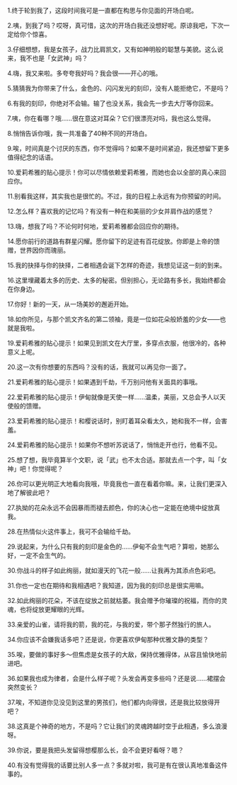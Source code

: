 1.终于轮到我了，这段时间我可是一直都在构思与你见面的开场白呢。

2.咦，到我了吗？哎呀，真可惜，这次的开场白我还没想好呢。原谅我吧，下次一定给你个惊喜。

3.仔细想想，我是女孩子，战力比肩凯文，又有如神明般的聪慧与美貌。这么说来，我不也是「女武神」吗？

4.嗨，我又来啦。多夸夸我好吗？我会很——开心的哦。

5.猜猜我为你带来了什么，金色的、闪闪发光的刻印，没有人能拒绝它，不是吗？

6.有我的刻印，你绝对不会输。输了也没关系，我会先一步去大厅等你回来。

7.咦，你在看哪？哦……很在意这对耳朵？它们很漂亮对吗，我也这么觉得。

8.悄悄告诉你哦，我一共准备了40种不同的开场白。

9.唉，时间真是个讨厌的东西，你不觉得吗？如果不是时间紧迫，我还想留下更多值得纪念的话语。

10.爱莉希雅的贴心提示！你可以尽情依赖爱莉希雅，而她也会以全部的真心来回应你。

11.别看我这样，其实我也是很忙的。不过，我的日程上永远有为你预留的时间。

12.怎么样？喜欢我的记忆吗？有没有一种在和美丽的少女并肩作战的感觉？

13.嗨，想我了吗？不论何时何地，爱莉希雅都会回应你的期待。

14.愿你前行的道路有群星闪耀。愿你留下的足迹有百花绽放。你即是上帝的馈赠，世界因你而瑰丽。

15.我的抉择与你的抉择，二者相遇会诞下怎样的奇迹，我想见证这一刻的到来。

16.这里埋藏着太多的历史、太多的秘密。但别担心，无论路有多长，我始终都会在你身边。

17.你好！新的一天，从一场美妙的邂逅开始。

18.如你所见，与那个凯文齐名的第二领袖，竟是一位如花朵般娇羞的少女——也就是我啦。

19.爱莉希雅的贴心提示！如果见到凯文在大厅里，多穿点衣服，他很冷的，各种意义上呢。

20.这一次有你想要的东西吗？没有的话，我就可以再见你一面了。

21.爱莉希雅的贴心提示！如果遇到千劫，千万别问他有关面具的事哦。

22.爱莉希雅的贴心提示！伊甸就像是天使一样……温柔，美丽，又总会予人以天使般的馈赠。

23.爱莉希雅的贴心提示！和樱说话时，别盯着耳朵看太久，她和我不一样，会害羞。

24.爱莉希雅的贴心提示！如果你不想听苏说话了，悄悄走开也行，他看不见。

25.想了想，我毕竟算半个文职，说「武」也不太合适。那就去点一个字，叫「女神」吧！你觉得呢？

26.你可以更光明正大地看向我哦，毕竟我也一直在看着你嘛。来，让我们更深入地了解彼此吧？

27.执拗的花朵永远不会因暴雨而褪去颜色，你的决心也一定能在绝境中绽放真我。

28.在热情似火这件事上，我可不会输给千劫。

29.说起来，为什么只有我的刻印是金色的……伊甸不会生气吧？算啦，她那么好，一定不会生气的。

30.你战斗的样子如此绚丽，就如漫天的飞花一般……让我再为其添点色彩吧。

31.你也一定也在期待和我相遇吧？我知道，因为我的刻印总是很实用嘛。

32.如此绚丽的花朵，不该在绽放之前就枯萎。我会赠予你璀璨的祝福，而你的灵魂，也将绽放更耀眼的光辉。

33.亲爱的山雀，请将我的箭，我的花，与我的爱，带个那孑然独行的旅人。

34.你应该不会嫌我话多吧？还是说，你更喜欢伊甸那种优雅文静的类型？

35.唉，要做的事好多～但焦虑是女孩子的大敌，保持优雅得体，从容且愉快地前进吧。

36.如果我也成为律者，会是什么样子呢？头发会再变多些吗？还是说……裙摆会突然变长？

37.唉，不知道你见没见到这里的男孩们，他们都内向得很，还是我比较放得开吧？

38.这真是个神奇的地方，不是吗？它让我们的灵魂跨越时空于此相遇，多么浪漫呀。

39.你说，要是我把头发留得想樱那么长，会不会更好看呀？嗯？

40.有没有觉得我的话要比别人多一点？多就对啦，我可是有在很认真地准备这件事的。

